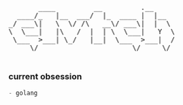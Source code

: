 <pre>
       ____         __         .__     
  ____/_   |__  ___/  |_  ____ |  |__  
_/ ___\|   \  \/ /\   __\/ ___\|  |  \ 
\  \___|   |\   /  |  | \  \___|   Y  \
 \___  >___| \_/   |__|  \___  >___|  /
     \/                      \/     \/ 

</pre>

### current obsession 
```go
- golang
```

